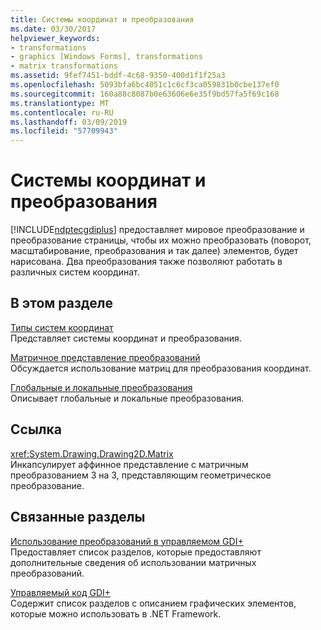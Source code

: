 ```yaml
---
title: Системы координат и преобразования
ms.date: 03/30/2017
helpviewer_keywords:
- transformations
- graphics [Windows Forms], transformations
- matrix transformations
ms.assetid: 9fef7451-bddf-4c68-9350-400d1f1f25a3
ms.openlocfilehash: 5093bfa6bc4051c1c6cf3ca059831b0cbe137ef0
ms.sourcegitcommit: 160a88c8087b0e63606e6e35f9bd57fa5f69c168
ms.translationtype: MT
ms.contentlocale: ru-RU
ms.lasthandoff: 03/09/2019
ms.locfileid: "57709943"
---
```

# <a name="coordinate-systems-and-transformations"></a>Системы координат и преобразования
[!INCLUDE[ndptecgdiplus](../../../../includes/ndptecgdiplus-md.md)] предоставляет мировое преобразование и преобразование страницы, чтобы их можно преобразовать (поворот, масштабирование, преобразования и так далее) элементов, будет нарисована. Два преобразования также позволяют работать в различных систем координат.  
  
## <a name="in-this-section"></a>В этом разделе  
 [Типы систем координат](types-of-coordinate-systems.md)  
 Представляет системы координат и преобразования.  
  
 [Матричное представление преобразований](matrix-representation-of-transformations.md)  
 Обсуждается использование матриц для преобразования координат.  
  
 [Глобальные и локальные преобразования](global-and-local-transformations.md)  
 Описывает глобальные и локальные преобразования.  
  
## <a name="reference"></a>Ссылка  
 <xref:System.Drawing.Drawing2D.Matrix>  
 Инкапсулирует аффинное представление с матричным преобразованием 3 на 3, представляющим геометрическое преобразование.  
  
## <a name="related-sections"></a>Связанные разделы  
 [Использование преобразований в управляемом GDI+](using-transformations-in-managed-gdi.md)  
 Предоставляет список разделов, которые предоставляют дополнительные сведения об использовании матричных преобразований.  
  
 [Управляемый код GDI+](about-gdi-managed-code.md)  
 Содержит список разделов с описанием графических элементов, которые можно использовать в .NET Framework.

